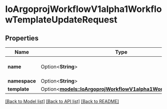 # IoArgoprojWorkflowV1alpha1WorkflowTemplateUpdateRequest

## Properties

Name | Type | Description | Notes
------------ | ------------- | ------------- | -------------
**name** | Option<**String**> | DEPRECATED: This field is ignored. | [optional]
**namespace** | Option<**String**> |  | [optional]
**template** | Option<[**models::IoArgoprojWorkflowV1alpha1WorkflowTemplate**](io.argoproj.workflow.v1alpha1.WorkflowTemplate.md)> |  | [optional]

[[Back to Model list]](../README.md#documentation-for-models) [[Back to API list]](../README.md#documentation-for-api-endpoints) [[Back to README]](../README.md)


